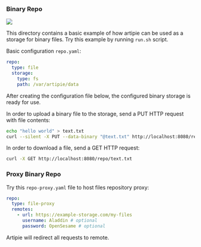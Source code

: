 ### Binary Repo

[![](https://github.com/artipie/artipie/workflows/Proof::binary/badge.svg)](./examples/binary)

This directory contains a basic example of  how artipie can be used as a storage for binary files. 
Try this example by running `run.sh` script.

Basic configuration `repo.yaml`:

```yaml
repo:
  type: file
  storage:
    type: fs
    path: /var/artipie/data
```

After creating the configuration file below, the configured binary storage is ready for use.

In order to upload a binary file to the storage, send a PUT HTTP request with file contents:

```bash
echo "hello world" > text.txt
curl --silent -X PUT --data-binary "@text.txt" http://localhost:8080/repo/text.txt
```

In order to download a file, send a GET HTTP request:

```bash
curl -X GET http://localhost:8080/repo/text.txt
```

### Proxy Binary Repo

Try this `repo-proxy.yaml` file to host files repository proxy:

```yaml
repo:
  type: file-proxy
  remotes:
    - url: https://example-storage.com/my-files
      username: Aladdin # optional
      password: OpenSesame # optional
```

Artipie will redirect all requests to remote.
